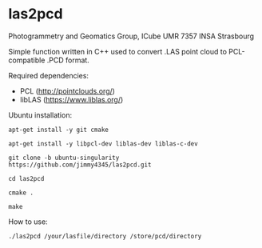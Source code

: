 # las2pcd

Photogrammetry and Geomatics Group, ICube UMR 7357 INSA Strasbourg

Simple function written in C++ used to convert .LAS point cloud to PCL-compatible .PCD format.

Required dependencies:
- PCL (http://pointclouds.org/)
- libLAS (https://www.liblas.org/)

Ubuntu installation:
	
	apt-get install -y git cmake
	
	apt-get install -y libpcl-dev liblas-dev liblas-c-dev
	
	git clone -b ubuntu-singularity https://github.com/jimmy4345/las2pcd.git
	
	cd las2pcd
	
	cmake .
	
	make
	
How to use:

    ./las2pcd /your/lasfile/directory /store/pcd/directory



